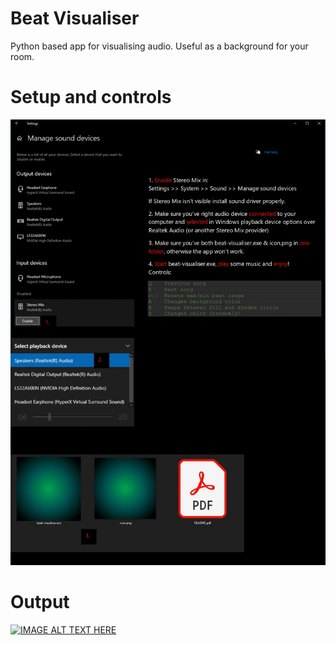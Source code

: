 # Beat Visualiser
Python based app for visualising audio. Useful as a background for your room.


# Setup and controls
![CONTROLS](controls.jpg)

# Output
[![IMAGE ALT TEXT HERE](https://img.youtube.com/vi/gyfsaFCdTNY/1.jpg)](https://www.youtube.com/watch?v=gyfsaFCdTNY)
